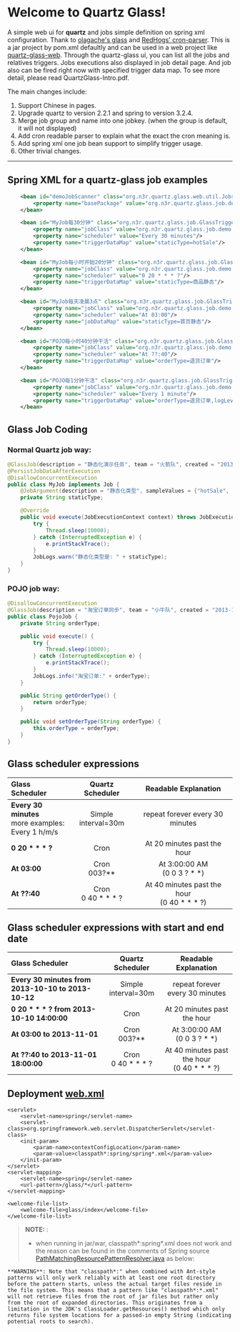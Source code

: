 Welcome to Quartz Glass!
=====================

A simple web ui for **quartz** and jobs simple definition on spring xml configuration.
Thank to [olagache's glass](https://github.com/olagache/glass) and [RedHogs' cron-parser](https://github.com/RedHogs/cron-parser).
This is a jar project by pom.xml defaultly and can be used in a web project like [quartz-glass-web](https://github.com/bingoohuang/quartz-glass-web).
Through the quartz-glass ui, you can list all the jobs and relatives triggers.
Jobs executions also displayed in job detail page.
And job also can be fired right now with specified trigger data map.
To see more detail, please read QuartzGlass-Intro.pdf.

The main changes include:

 1. Support Chinese in pages.
 2. Upgrade quartz to version 2.2.1 and spring to version 3.2.4.
 3. Merge job group and name into one jobkey. (when the group is default, it will not displayed)
 4. Add cron readable parser to explain what the exact the cron meaning is.
 5. Add spring xml one job bean support to simplify trigger usage.
 6. Other trivial changes.

----------

## Spring XML for a quartz-glass job examples
```xml
    <bean id="demoJobScanner" class="org.n3r.quartz.glass.web.util.JobsScanner">
        <property name="basePackage" value="org.n3r.quartz.glass.job.demo, org.n3r.demo"/>
    </bean>

    <bean id="MyJob每30分钟" class="org.n3r.quartz.glass.job.GlassTriggerFactoryBean">
        <property name="jobClass" value="org.n3r.quartz.glass.job.demo.MyJob"/>
        <property name="scheduler" value="Every 30 minutes"/>
        <property name="triggerDataMap" value="staticType=hotSale"/>
    </bean>

    <bean id="MyJob每小时开始20分钟" class="org.n3r.quartz.glass.job.GlassTriggerFactoryBean">
        <property name="jobClass" value="org.n3r.quartz.glass.job.demo.MyJob"/>
        <property name="scheduler" value="0 20 * * * ?"/>
        <property name="triggerDataMap" value="staticType=商品静态"/>
    </bean>

    <bean id="MyJob每天凌晨3点" class="org.n3r.quartz.glass.job.GlassTriggerFactoryBean">
        <property name="jobClass" value="org.n3r.quartz.glass.job.demo.MyJob"/>
        <property name="scheduler" value="At 03:00"/>
        <property name="jobDataMap" value="staticType=首页静态"/>
    </bean>

    <bean id="POJO每小时40分钟干活" class="org.n3r.quartz.glass.job.GlassTriggerFactoryBean">
        <property name="jobClass" value="org.n3r.quartz.glass.job.demo.PojoJob"/>
        <property name="scheduler" value="At ??:40"/>
        <property name="triggerDataMap" value="orderType=退货订单"/>
    </bean>

    <bean id="POJO每1分钟干活" class="org.n3r.quartz.glass.job.GlassTriggerFactoryBean">
        <property name="jobClass" value="org.n3r.quartz.glass.job.demo.PojoJob"/>
        <property name="scheduler" value="Every 1 minute"/>
        <property name="triggerDataMap" value="orderType=退货订单,logLevel=INFO"/>
    </bean>
```

## Glass Job Coding
### Normal Quartz job way:
```java
@GlassJob(description = "静态化演示任务", team = "火箭队", created = "2013-10-16")
@PersistJobDataAfterExecution
@DisallowConcurrentExecution
public class MyJob implements Job {
    @JobArgument(description = "静态化类型", sampleValues = {"hotSale", "discountSale"})
    private String staticType;

    @Override
    public void execute(JobExecutionContext context) throws JobExecutionException {
        try {
            Thread.sleep(10000);
        } catch (InterruptedException e) {
            e.printStackTrace();
        }
        JobLogs.warn("静态化类型是: " + staticType);
    }
}
```
### POJO job way:
```java
@DisallowConcurrentExecution
@GlassJob(description = "淘宝订单同步", team = "小牛队", created = "2013-10-16")
public class PojoJob {
    private String orderType;

    public void execute() {
        try {
            Thread.sleep(10000);
        } catch (InterruptedException e) {
            e.printStackTrace();
        }
        JobLogs.info("淘宝订单:" + orderType);
    }

    public String getOrderType() {
        return orderType;
    }

    public void setOrderType(String orderType) {
        this.orderType = orderType;
    }
}
```

## Glass scheduler expressions

| Glass Scheduler      |  Quartz Scheduler | Readable Explanation  |
| :-------- | :------:| :--: |
| **Every 30 minutes**<br/>more examples:<br/>Every 1 h/m/s  | Simple<br/>interval=30m |  repeat forever every 30 minutes   |
| **0 20 * * * ?**     |   Cron |  At 20 minutes past the hour  |
| **At 03:00**      |    Cron<br/>003?**| At 3:00:00 AM <br/>(0 0 3 ? * *)  |
| **At ??:40** |  Cron<br/>0 40 * * * ? | At 40 minutes past the hour <br/>(0 40 * * * ?) |

## Glass scheduler expressions with start and end date

| Glass Scheduler      |  Quartz Scheduler | Readable Explanation  |
| :-------- | :------:| :--: |
| **Every 30 minutes from 2013-10-10 to 2013-10-12**  | Simple<br/>interval=30m |  repeat forever every 30 minutes   |
| **0 20 * * * ? from 2013-10-10 14:00:00**     |   Cron |  At 20 minutes past the hour  |
| **At 03:00 to 2013-11-01**      |    Cron<br/>003?**| At 3:00:00 AM <br/>(0 0 3 ? * *)  |
| **At ??:40 to 2013-11-01 18:00:00** |  Cron<br/>0 40 * * * ? | At 40 minutes past the hour <br/>(0 40 * * * ?) |

## Deployment [web.xml](https://github.com/bingoohuang/quartz-glass-web/blob/master/src/main/webapp/WEB-INF/web.xml)

```
<servlet>
    <servlet-name>spring</servlet-name>
    <servlet-class>org.springframework.web.servlet.DispatcherServlet</servlet-class>
    <init-param>
        <param-name>contextConfigLocation</param-name>
        <param-value>classpath*:spring/spring*.xml</param-value>
    </init-param>
</servlet>
<servlet-mapping>
    <servlet-name>spring</servlet-name>
    <url-pattern>/glass/*</url-pattern>
</servlet-mapping>

<welcome-file-list>
    <welcome-file>glass/index</welcome-file>
</welcome-file-list>
```

> **NOTE:** :
>
> - when running in jar/war, classpath*:spring*.xml does not work and the reason can be found in the comments of Spring source [PathMatchingResourcePatternResolver.java](http://docs.spring.io/spring/docs/3.2.4.RELEASE/javadoc-api/org/springframework/core/io/support/PathMatchingResourcePatternResolver.html) as below:

```
**WARNING**: Note that "classpath*:" when combined with Ant-style patterns will only work reliably with at least one root directory before the pattern starts, unless the actual target files reside in the file system. This means that a pattern like "classpath*:*.xml" will not retrieve files from the root of jar files but rather only from the root of expanded directories. This originates from a limitation in the JDK's ClassLoader.getResources() method which only returns file system locations for a passed-in empty String (indicating potential roots to search).
```
